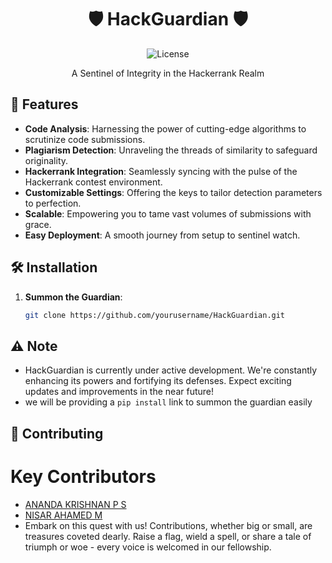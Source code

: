<h1 align="center">🛡️ HackGuardian 🛡️</h1>

<p align="center">
  <img src="https://img.shields.io/badge/license-MIT-blue.svg" alt="License">
</p>

<p align="center">A Sentinel of Integrity in the Hackerrank Realm</p>

## 🚀 Features

- **Code Analysis**: Harnessing the power of cutting-edge algorithms to scrutinize code submissions.
- **Plagiarism Detection**: Unraveling the threads of similarity to safeguard originality.
- **Hackerrank Integration**: Seamlessly syncing with the pulse of the Hackerrank contest environment.
- **Customizable Settings**: Offering the keys to tailor detection parameters to perfection.
- **Scalable**: Empowering you to tame vast volumes of submissions with grace.
- **Easy Deployment**: A smooth journey from setup to sentinel watch.

## 🛠️ Installation

1. **Summon the Guardian**:
   ```sh
   git clone https://github.com/yourusername/HackGuardian.git

## ⚠️ Note
- HackGuardian is currently under active development. We're constantly enhancing its powers and fortifying its defenses. Expect exciting updates and improvements in the near future!
- we will be providing a `pip install` link to summon the guardian easily

## 👥 Contributing
# Key Contributors

- [ANANDA KRISHNAN P S](https://github.com/anandakrishnan-ps)
- [NISAR AHAMED M](https://github.com/Nisar-Ahamed-M)
- Embark on this quest with us! Contributions, whether big or small, are treasures coveted dearly. Raise a flag, wield a spell, or share a tale of triumph or woe - every voice is welcomed in our fellowship.
